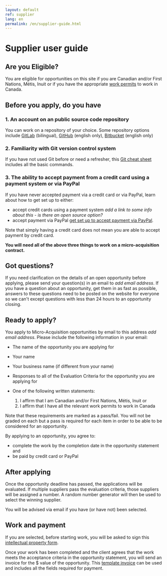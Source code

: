 ```yaml
---
layout: default
ref: supplier
lang: en
permalink: /en/supplier-guide.html
---
```

# Supplier user guide

## Are you Eligible?

You are eligible for opportunities on this site if you are Canadian and/or First Nations, Métis, Inuit or if you have the appropriate [work permits](https://www.canada.ca/en/immigration-refugees-citizenship/services/work-canada/permit.html) to work in Canada.

## Before you apply, do you have

### 1. An account on an public source code repository

You can work on a repository of your choice.
Some repository options include [GitLab](https://gitlab.com/) (bilingual), [GitHub](https://github.com.com/) (english only), [Bitbucket](https://bitbucket.org/) (english only)

### 2. Familiarity with Git version control system

If you have not used Git before or need a refresher, this [Git cheat sheet](https://training.github.com/downloads/github-git-cheat-sheet) includes all the basic commands.

### 3. The ability to accept payment from a credit card using a payment system or via PayPal

If you have never accepted payment via a credit card or via PayPal, learn about how to get set up to either:

- accept credit cards using a payment system *add a link to some info about this - is there an open source option?*
- accept payment via PayPal [get set up to accept payment via PayPal](https://www.paypal.com/ca/business/get-paid?kid=p42863580764&gclid=Cj0KCQiAyoeCBhCTARIsAOfpKxhGE1kaeCjl6C4w_xMLIHHGw-EWc9FgPpFUvZXgjFzH81ptH4MTBEgaAoYHEALw_wcB&gclsrc=aw.ds).

Note that simply having a credit card does not mean you are able to accept payment by credit card.

**You will need all of the above three things to work on a micro-acquisition contract.**

## Got questions?

If you need clarification on the details of an open opportunity before applying, please send your question(s) in an email to *add email address*.
If you have a question about an opportunity, get them in as fast as possible, answers to these questions need to be posted on the website for everyone so we can't except questions with less than 24 hours to an opportunity closing.

## Ready to apply?

You apply to Micro-Acquisition opportunities by email to this address *add email address*.
Please include the following information in your email:

- The name of the opportunity you are applying for
- Your name
- Your business name (if different from your name)
- Responses to all of the Evaluation Criteria for the opportunity you are applying for
- One of the following written statements:

  1. I affirm that I am Canadian and/or First Nations, Métis, Inuit or
  2. I affirm that I have all the relevant work permits to work in Canada

Note that these requirements are marked as a pass/fail.
You will not be graded on each but a pass is required for each item in order to be able to be considered for an opportunity.

<div class="well">By applying to an opportunity, you agree to:

<ul><li>complete the work by the completion date in the opportunity statement and</li>
<li>be paid by credit card or PayPal </li></ul></div>

## After applying

Once the opportunity deadline has passed, the applications will be evaluated.
If multiple suppliers pass the evaluation criteria, those suppliers will be assigned a number.
A random number generator will then be used to select the winning supplier.

You will be advised via email if you have (or have not) been selected.

## Work and payment

If you are selected, before starting work, you will be asked to sign this [intellectual property form](terms.md).

Once your work has been completed and the client agrees that the work meets the acceptance criteria in the opportunity statement, you will send an invoice for the $ value of the opportunity. This [template invoice](../../assets/invoice_template.odt) can be used and includes all the fields required for payment.
